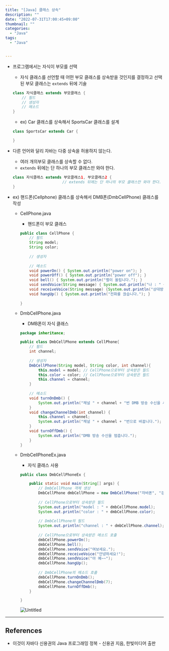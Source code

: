 ```yaml
---
title: "[Java] 클래스 상속"
description: ""
date: "2022-07-31T17:00:45+09:00"
thumbnail: ""
categories:
  - "Java"
tags:
  - "Java"


---
```

<!--more-->

- 프로그램에서는 자식이 부모를 선택
    - 자식 클래스를 선언할 때 어떤 부모 클래스를 상속받을 것인지를 결정하고 선택된 부모 클래스는 `extends` 뒤에 기술
    
    ```java
    class 자식클래스 extends 부모클래스 {
    	// 필드
    	// 생성자
    	// 메소드
    }
    ```
    
    - ex) Car 클래스를 상속해서 SportsCar 클래스를 설계
    
    ```java
    class SportsCar extends Car {
    
    }
    ```
    
- 다른 언어와 달리 자바는 다중 상속을 허용하지 않는다.
    - 여러 개의부모 클래스를 상속할 수 없다.
    - `extends` 뒤에는 단 하나의 부모 클래스만 와야 한다.
    
    ```java
    class 자식클래스 extends 부모클래스1, 부모클래스2 {
                          // extends 뒤에는 단 하나의 부모 클래스만 와야 한다.
    }
    ```
    
- ex) 핸드폰(Cellphone) 클래스를 상속해서 DMB폰(DmbCellPhone) 클래스를 작성
    - CellPhone.java
        - 핸드폰이 부모 클래스
        
        ```java
        public class CellPhone {
        	// 필드
        	String model;
        	String color;
        	
        	// 생성자
        	
        	// 메소드
        	void powerOn() { System.out.println("power on"); }
        	void powerOff() { System.out.println("power off"); }
        	void bell() { System.out.println("벨이 울립니다."); }
        	void sendVoice(String message) { System.out.println("나 : " + message); }
        	void receiveVoice(String message) {System.out.println("상대방 : " + message); }
        	void hangUp() { System.out.println("전화를 끊습니다."); }
        	
        }
        ```
        
    - DmbCellPhone.java
        - DMB폰이 자식 클래스
        
        ```java
        package inheritance;
        
        public class DmbCellPhone extends CellPhone{
        	// 필드
        	int channel;
        	
        	// 생성자
        	DmbCellPhone(String model, String color, int channel){
        		this.model = model; // CellPhone으로부터 상속받은 필드
        		this.color = color; // CellPhone으로부터 상속받은 필드
        		this.channel = channel;
        	}
        	
        	// 메소드
        	void turnOnDmb() {
        		System.out.println("채널 " + channel + "번 DMB 방송 수신을 시작");
        	}
        	void changeChannelDmb(int channel) {
        		this.channel = channel;
        		System.out.println("채널 " + channel + "번으로 바꿉니다.");
        	}
        	void turnOffDmb() {
        		System.out.println("DMB 방송 수신을 멈춥니다.");
        	}
        }
        ```
        
    - DmbCellPhoneEx.java
        - 자식 클래스 사용
        
        ```java
        public class DmbCellPhoneEx {
        
        	public static void main(String[] args) {
        		// DmbCellPhone 객체 생성
        		DmbCellPhone dmbCellPhone = new DmbCellPhone("자바폰", "검정", 10);
        		
        		// CellPhone으로부터 상속받은 필드
        		System.out.println("model : " + dmbCellPhone.model);
        		System.out.println("color : " + dmbCellPhone.color);
        		
        		// DmbCellPhone의 필드
        		System.out.println("channel : " + dmbCellPhone.channel);
        		
        		// CellPhone으로부터 상속받은 메소드 호출
        		dmbCellPhone.powerOn();
        		dmbCellPhone.bell();
        		dmbCellPhone.sendVoice("여보세요.");
        		dmbCellPhone.receiveVoice("안녕하세요!");
        		dmbCellPhone.sendVoice("아 예~~");
        		dmbCellPhone.hangUp();
        		
        		// DmbCellPhone의 메소드 호출
        		dmbCellPhone.turnOnDmb();
        		dmbCellPhone.changeChannelDmb(7);
        		dmbCellPhone.turnOffDmb();
        	}
        
        }
        ```
        
        ![Untitled](/images/lang_java/inheritance/클래스_상속/Untitled.png)
        

---

## References

- 이것이 자바다 신용권의 Java 프로그래밍 정복 - 신용권 지음, 한빛미디어 출판